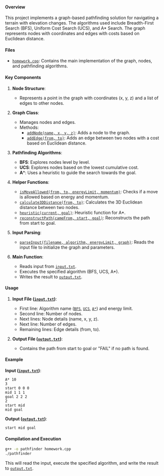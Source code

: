 #### Overview
This project implements a graph-based pathfinding solution for navigating a terrain with elevation changes. The algorithms used include Breadth-First Search (BFS), Uniform Cost Search (UCS), and A* Search. The graph represents nodes with coordinates and edges with costs based on Euclidean distance.

#### Files
- [`homework.cpp`](command:_github.copilot.openRelativePath?%5B%7B%22scheme%22%3A%22file%22%2C%22authority%22%3A%22%22%2C%22path%22%3A%22%2FUsers%2Fmuskanp%2FDesktop%2FCSCI561-hw%2Fhw1%2Fhomework.cpp%22%2C%22query%22%3A%22%22%2C%22fragment%22%3A%22%22%7D%5D "/Users/muskanp/Desktop/CSCI561-hw/hw1/homework.cpp"): Contains the main implementation of the graph, nodes, and pathfinding algorithms.

#### Key Components

1. **Node Structure**:
    - Represents a point in the graph with coordinates (x, y, z) and a list of edges to other nodes.

2. **Graph Class**:
    - Manages nodes and edges.
    - Methods:
        - [`addNode(name, x, y, z)`](command:_github.copilot.openSymbolFromReferences?%5B%22addNode(name%2C%20x%2C%20y%2C%20z)%22%2C%5B%7B%22uri%22%3A%7B%22%24mid%22%3A1%2C%22fsPath%22%3A%22%2FUsers%2Fmuskanp%2FDesktop%2FCSCI561-hw%2Fhw1%2Fhomework.cpp%22%2C%22external%22%3A%22file%3A%2F%2F%2FUsers%2Fmuskanp%2FDesktop%2FCSCI561-hw%2Fhw1%2Fhomework.cpp%22%2C%22path%22%3A%22%2FUsers%2Fmuskanp%2FDesktop%2FCSCI561-hw%2Fhw1%2Fhomework.cpp%22%2C%22scheme%22%3A%22file%22%7D%2C%22pos%22%3A%7B%22line%22%3A42%2C%22character%22%3A9%7D%7D%5D%5D "Go to definition"): Adds a node to the graph.
        - [`addEdge(from, to)`](command:_github.copilot.openSymbolFromReferences?%5B%22addEdge(from%2C%20to)%22%2C%5B%7B%22uri%22%3A%7B%22%24mid%22%3A1%2C%22fsPath%22%3A%22%2FUsers%2Fmuskanp%2FDesktop%2FCSCI561-hw%2Fhw1%2Fhomework.cpp%22%2C%22external%22%3A%22file%3A%2F%2F%2FUsers%2Fmuskanp%2FDesktop%2FCSCI561-hw%2Fhw1%2Fhomework.cpp%22%2C%22path%22%3A%22%2FUsers%2Fmuskanp%2FDesktop%2FCSCI561-hw%2Fhw1%2Fhomework.cpp%22%2C%22scheme%22%3A%22file%22%7D%2C%22pos%22%3A%7B%22line%22%3A46%2C%22character%22%3A9%7D%7D%5D%5D "Go to definition"): Adds an edge between two nodes with a cost based on Euclidean distance.

3. **Pathfinding Algorithms**:
    - **BFS**: Explores nodes level by level.
    - **UCS**: Explores nodes based on the lowest cumulative cost.
    - **A***: Uses a heuristic to guide the search towards the goal.

4. **Helper Functions**:
    - [`isMoveAllowed(from, to, energyLimit, momentum)`](command:_github.copilot.openSymbolFromReferences?%5B%22isMoveAllowed(from%2C%20to%2C%20energyLimit%2C%20momentum)%22%2C%5B%7B%22uri%22%3A%7B%22%24mid%22%3A1%2C%22fsPath%22%3A%22%2FUsers%2Fmuskanp%2FDesktop%2FCSCI561-hw%2Fhw1%2Fhomework.cpp%22%2C%22external%22%3A%22file%3A%2F%2F%2FUsers%2Fmuskanp%2FDesktop%2FCSCI561-hw%2Fhw1%2Fhomework.cpp%22%2C%22path%22%3A%22%2FUsers%2Fmuskanp%2FDesktop%2FCSCI561-hw%2Fhw1%2Fhomework.cpp%22%2C%22scheme%22%3A%22file%22%7D%2C%22pos%22%3A%7B%22line%22%3A56%2C%22character%22%3A5%7D%7D%5D%5D "Go to definition"): Checks if a move is allowed based on energy and momentum.
    - [`calculate3DDistance(from, to)`](command:_github.copilot.openSymbolFromReferences?%5B%22calculate3DDistance(from%2C%20to)%22%2C%5B%7B%22uri%22%3A%7B%22%24mid%22%3A1%2C%22fsPath%22%3A%22%2FUsers%2Fmuskanp%2FDesktop%2FCSCI561-hw%2Fhw1%2Fhomework.cpp%22%2C%22external%22%3A%22file%3A%2F%2F%2FUsers%2Fmuskanp%2FDesktop%2FCSCI561-hw%2Fhw1%2Fhomework.cpp%22%2C%22path%22%3A%22%2FUsers%2Fmuskanp%2FDesktop%2FCSCI561-hw%2Fhw1%2Fhomework.cpp%22%2C%22scheme%22%3A%22file%22%7D%2C%22pos%22%3A%7B%22line%22%3A134%2C%22character%22%3A7%7D%7D%5D%5D "Go to definition"): Calculates the 3D Euclidean distance between two nodes.
    - [`heuristic(current, goal)`](command:_github.copilot.openSymbolFromReferences?%5B%22heuristic(current%2C%20goal)%22%2C%5B%7B%22uri%22%3A%7B%22%24mid%22%3A1%2C%22fsPath%22%3A%22%2FUsers%2Fmuskanp%2FDesktop%2FCSCI561-hw%2Fhw1%2Fhomework.cpp%22%2C%22external%22%3A%22file%3A%2F%2F%2FUsers%2Fmuskanp%2FDesktop%2FCSCI561-hw%2Fhw1%2Fhomework.cpp%22%2C%22path%22%3A%22%2FUsers%2Fmuskanp%2FDesktop%2FCSCI561-hw%2Fhw1%2Fhomework.cpp%22%2C%22scheme%22%3A%22file%22%7D%2C%22pos%22%3A%7B%22line%22%3A138%2C%22character%22%3A7%7D%7D%5D%5D "Go to definition"): Heuristic function for A*.
    - [`reconstructPath(cameFrom, start, goal)`](command:_github.copilot.openSymbolFromReferences?%5B%22reconstructPath(cameFrom%2C%20start%2C%20goal)%22%2C%5B%7B%22uri%22%3A%7B%22%24mid%22%3A1%2C%22fsPath%22%3A%22%2FUsers%2Fmuskanp%2FDesktop%2FCSCI561-hw%2Fhw1%2Fhomework.cpp%22%2C%22external%22%3A%22file%3A%2F%2F%2FUsers%2Fmuskanp%2FDesktop%2FCSCI561-hw%2Fhw1%2Fhomework.cpp%22%2C%22path%22%3A%22%2FUsers%2Fmuskanp%2FDesktop%2FCSCI561-hw%2Fhw1%2Fhomework.cpp%22%2C%22scheme%22%3A%22file%22%7D%2C%22pos%22%3A%7B%22line%22%3A142%2C%22character%22%3A15%7D%7D%5D%5D "Go to definition"): Reconstructs the path from start to goal.

5. **Input Parsing**:
    - [`parseInput(filename, algorithm, energyLimit, graph)`](command:_github.copilot.openSymbolFromReferences?%5B%22parseInput(filename%2C%20algorithm%2C%20energyLimit%2C%20graph)%22%2C%5B%7B%22uri%22%3A%7B%22%24mid%22%3A1%2C%22fsPath%22%3A%22%2FUsers%2Fmuskanp%2FDesktop%2FCSCI561-hw%2Fhw1%2Fhomework.cpp%22%2C%22external%22%3A%22file%3A%2F%2F%2FUsers%2Fmuskanp%2FDesktop%2FCSCI561-hw%2Fhw1%2Fhomework.cpp%22%2C%22path%22%3A%22%2FUsers%2Fmuskanp%2FDesktop%2FCSCI561-hw%2Fhw1%2Fhomework.cpp%22%2C%22scheme%22%3A%22file%22%7D%2C%22pos%22%3A%7B%22line%22%3A285%2C%22character%22%3A5%7D%7D%5D%5D "Go to definition"): Reads the input file to initialize the graph and parameters.

6. **Main Function**:
    - Reads input from [`input.txt`](command:_github.copilot.openSymbolFromReferences?%5B%22input.txt%22%2C%5B%7B%22uri%22%3A%7B%22%24mid%22%3A1%2C%22fsPath%22%3A%22%2FUsers%2Fmuskanp%2FDesktop%2FCSCI561-hw%2Fhw1%2Fhomework.cpp%22%2C%22external%22%3A%22file%3A%2F%2F%2FUsers%2Fmuskanp%2FDesktop%2FCSCI561-hw%2Fhw1%2Fhomework.cpp%22%2C%22path%22%3A%22%2FUsers%2Fmuskanp%2FDesktop%2FCSCI561-hw%2Fhw1%2Fhomework.cpp%22%2C%22scheme%22%3A%22file%22%7D%2C%22pos%22%3A%7B%22line%22%3A314%2C%22character%22%3A16%7D%7D%5D%5D "Go to definition").
    - Executes the specified algorithm (BFS, UCS, A*).
    - Writes the result to [`output.txt`](command:_github.copilot.openSymbolFromReferences?%5B%22output.txt%22%2C%5B%7B%22uri%22%3A%7B%22%24mid%22%3A1%2C%22fsPath%22%3A%22%2FUsers%2Fmuskanp%2FDesktop%2FCSCI561-hw%2Fhw1%2Fhomework.cpp%22%2C%22external%22%3A%22file%3A%2F%2F%2FUsers%2Fmuskanp%2FDesktop%2FCSCI561-hw%2Fhw1%2Fhomework.cpp%22%2C%22path%22%3A%22%2FUsers%2Fmuskanp%2FDesktop%2FCSCI561-hw%2Fhw1%2Fhomework.cpp%22%2C%22scheme%22%3A%22file%22%7D%2C%22pos%22%3A%7B%22line%22%3A325%2C%22character%22%3A25%7D%7D%5D%5D "Go to definition").

#### Usage
1. **Input File ([`input.txt`](command:_github.copilot.openSymbolFromReferences?%5B%22input.txt%22%2C%5B%7B%22uri%22%3A%7B%22%24mid%22%3A1%2C%22fsPath%22%3A%22%2FUsers%2Fmuskanp%2FDesktop%2FCSCI561-hw%2Fhw1%2Fhomework.cpp%22%2C%22external%22%3A%22file%3A%2F%2F%2FUsers%2Fmuskanp%2FDesktop%2FCSCI561-hw%2Fhw1%2Fhomework.cpp%22%2C%22path%22%3A%22%2FUsers%2Fmuskanp%2FDesktop%2FCSCI561-hw%2Fhw1%2Fhomework.cpp%22%2C%22scheme%22%3A%22file%22%7D%2C%22pos%22%3A%7B%22line%22%3A314%2C%22character%22%3A16%7D%7D%5D%5D "Go to definition"))**:
    - First line: Algorithm name ([`BFS`](command:_github.copilot.openSymbolFromReferences?%5B%22BFS%22%2C%5B%7B%22uri%22%3A%7B%22%24mid%22%3A1%2C%22fsPath%22%3A%22%2FUsers%2Fmuskanp%2FDesktop%2FCSCI561-hw%2Fhw1%2Fhomework.cpp%22%2C%22external%22%3A%22file%3A%2F%2F%2FUsers%2Fmuskanp%2FDesktop%2FCSCI561-hw%2Fhw1%2Fhomework.cpp%22%2C%22path%22%3A%22%2FUsers%2Fmuskanp%2FDesktop%2FCSCI561-hw%2Fhw1%2Fhomework.cpp%22%2C%22scheme%22%3A%22file%22%7D%2C%22pos%22%3A%7B%22line%22%3A72%2C%22character%22%3A15%7D%7D%5D%5D "Go to definition"), [`UCS`](command:_github.copilot.openSymbolFromReferences?%5B%22UCS%22%2C%5B%7B%22uri%22%3A%7B%22%24mid%22%3A1%2C%22fsPath%22%3A%22%2FUsers%2Fmuskanp%2FDesktop%2FCSCI561-hw%2Fhw1%2Fhomework.cpp%22%2C%22external%22%3A%22file%3A%2F%2F%2FUsers%2Fmuskanp%2FDesktop%2FCSCI561-hw%2Fhw1%2Fhomework.cpp%22%2C%22path%22%3A%22%2FUsers%2Fmuskanp%2FDesktop%2FCSCI561-hw%2Fhw1%2Fhomework.cpp%22%2C%22scheme%22%3A%22file%22%7D%2C%22pos%22%3A%7B%22line%22%3A155%2C%22character%22%3A15%7D%7D%5D%5D "Go to definition"), [`A*`](command:_github.copilot.openSymbolFromReferences?%5B%22A*%22%2C%5B%7B%22uri%22%3A%7B%22%24mid%22%3A1%2C%22fsPath%22%3A%22%2FUsers%2Fmuskanp%2FDesktop%2FCSCI561-hw%2Fhw1%2Fhomework.cpp%22%2C%22external%22%3A%22file%3A%2F%2F%2FUsers%2Fmuskanp%2FDesktop%2FCSCI561-hw%2Fhw1%2Fhomework.cpp%22%2C%22path%22%3A%22%2FUsers%2Fmuskanp%2FDesktop%2FCSCI561-hw%2Fhw1%2Fhomework.cpp%22%2C%22scheme%22%3A%22file%22%7D%2C%22pos%22%3A%7B%22line%22%3A321%2C%22character%22%3A29%7D%7D%5D%5D "Go to definition")) and energy limit.
    - Second line: Number of nodes.
    - Next lines: Node details (name, x, y, z).
    - Next line: Number of edges.
    - Remaining lines: Edge details (from, to).

2. **Output File ([`output.txt`](command:_github.copilot.openSymbolFromReferences?%5B%22output.txt%22%2C%5B%7B%22uri%22%3A%7B%22%24mid%22%3A1%2C%22fsPath%22%3A%22%2FUsers%2Fmuskanp%2FDesktop%2FCSCI561-hw%2Fhw1%2Fhomework.cpp%22%2C%22external%22%3A%22file%3A%2F%2F%2FUsers%2Fmuskanp%2FDesktop%2FCSCI561-hw%2Fhw1%2Fhomework.cpp%22%2C%22path%22%3A%22%2FUsers%2Fmuskanp%2FDesktop%2FCSCI561-hw%2Fhw1%2Fhomework.cpp%22%2C%22scheme%22%3A%22file%22%7D%2C%22pos%22%3A%7B%22line%22%3A325%2C%22character%22%3A25%7D%7D%5D%5D "Go to definition"))**:
    - Contains the path from start to goal or "FAIL" if no path is found.

#### Example
**Input ([`input.txt`](command:_github.copilot.openSymbolFromReferences?%5B%22input.txt%22%2C%5B%7B%22uri%22%3A%7B%22%24mid%22%3A1%2C%22fsPath%22%3A%22%2FUsers%2Fmuskanp%2FDesktop%2FCSCI561-hw%2Fhw1%2Fhomework.cpp%22%2C%22external%22%3A%22file%3A%2F%2F%2FUsers%2Fmuskanp%2FDesktop%2FCSCI561-hw%2Fhw1%2Fhomework.cpp%22%2C%22path%22%3A%22%2FUsers%2Fmuskanp%2FDesktop%2FCSCI561-hw%2Fhw1%2Fhomework.cpp%22%2C%22scheme%22%3A%22file%22%7D%2C%22pos%22%3A%7B%22line%22%3A314%2C%22character%22%3A16%7D%7D%5D%5D "Go to definition"))**:
```
A* 10
3
start 0 0 0
mid 1 1 1
goal 2 2 2
2
start mid
mid goal
```

**Output ([`output.txt`](command:_github.copilot.openSymbolFromReferences?%5B%22output.txt%22%2C%5B%7B%22uri%22%3A%7B%22%24mid%22%3A1%2C%22fsPath%22%3A%22%2FUsers%2Fmuskanp%2FDesktop%2FCSCI561-hw%2Fhw1%2Fhomework.cpp%22%2C%22external%22%3A%22file%3A%2F%2F%2FUsers%2Fmuskanp%2FDesktop%2FCSCI561-hw%2Fhw1%2Fhomework.cpp%22%2C%22path%22%3A%22%2FUsers%2Fmuskanp%2FDesktop%2FCSCI561-hw%2Fhw1%2Fhomework.cpp%22%2C%22scheme%22%3A%22file%22%7D%2C%22pos%22%3A%7B%22line%22%3A325%2C%22character%22%3A25%7D%7D%5D%5D "Go to definition"))**:
```
start mid goal
```

#### Compilation and Execution
```sh
g++ -o pathfinder homework.cpp
./pathfinder
```

This will read the input, execute the specified algorithm, and write the result to [`output.txt`](command:_github.copilot.openSymbolFromReferences?%5B%22output.txt%22%2C%5B%7B%22uri%22%3A%7B%22%24mid%22%3A1%2C%22fsPath%22%3A%22%2FUsers%2Fmuskanp%2FDesktop%2FCSCI561-hw%2Fhw1%2Fhomework.cpp%22%2C%22external%22%3A%22file%3A%2F%2F%2FUsers%2Fmuskanp%2FDesktop%2FCSCI561-hw%2Fhw1%2Fhomework.cpp%22%2C%22path%22%3A%22%2FUsers%2Fmuskanp%2FDesktop%2FCSCI561-hw%2Fhw1%2Fhomework.cpp%22%2C%22scheme%22%3A%22file%22%7D%2C%22pos%22%3A%7B%22line%22%3A325%2C%22character%22%3A25%7D%7D%5D%5D "Go to definition").
